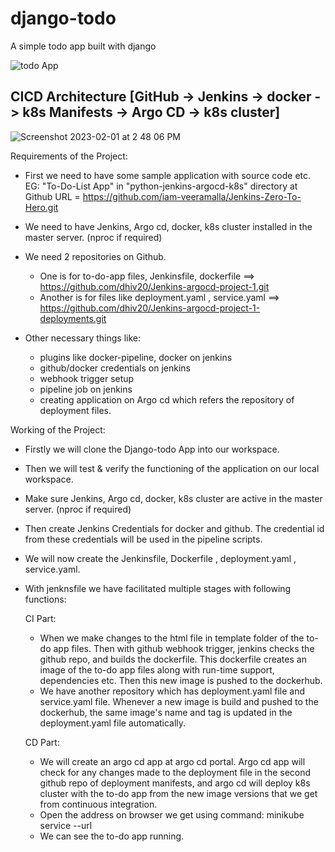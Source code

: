 # django-todo
A simple todo app built with django

![todo App](https://raw.githubusercontent.com/shreys7/django-todo/develop/staticfiles/todoApp.png)

## CICD Architecture [GitHub -> Jenkins -> docker -> k8s Manifests -> Argo CD -> k8s cluster]

![Screenshot 2023-02-01 at 2 48 06 PM](https://user-images.githubusercontent.com/43399466/216001659-74024e94-2c3c-4f1a-8e2e-3ef69b3a88ad.png)



Requirements of the Project:

- First we need to have some sample application with source code etc. 
EG: "To-Do-List App" in "python-jenkins-argocd-k8s" directory at Github URL = https://github.com/iam-veeramalla/Jenkins-Zero-To-Hero.git

- We need to have Jenkins, Argo cd, docker, k8s cluster installed in the master server. (nproc if required)

- We need 2 repositories on Github. 
	- One is for to-do-app files, Jenkinsfile, dockerfile ==> https://github.com/dhiv20/Jenkins-argocd-project-1.git
	- Another is for files like deployment.yaml , service.yaml ==> https://github.com/dhiv20/Jenkins-argocd-project-1-deployments.git

- Other necessary things like:
	- plugins like docker-pipeline, docker on jenkins
	- github/docker credentials on jenkins
	- webhook trigger setup
	- pipeline job on jenkins
	- creating application on Argo cd which refers the repository of deployment files.



Working of the Project: 

- Firstly we will clone the Django-todo App into our workspace.
- Then we will test & verify the functioning of the application on our local workspace.
- Make sure Jenkins, Argo cd, docker, k8s cluster are active in the master server. (nproc if required)
- Then create Jenkins Credentials for docker and github. The credential id from these credentials will be used in the pipeline scripts.
- We will now create the Jenkinsfile, Dockerfile , deployment.yaml , service.yaml.
- With jenknsfile we have facilitated multiple stages with following functions:

	CI Part:
	- When we make changes to the html file in template folder of the to-do app files. Then with github webhook trigger, jenkins checks the github repo, and builds the 		dockerfile. This dockerfile creates an image of the to-do app files along with run-time support, dependencies etc. Then this new image is pushed to the dockerhub.
	- We have another repository which has deployment.yaml file and service.yaml file. Whenever a new image is build and pushed to the dockerhub, the same image's name and tag 	is updated in the deployment.yaml file automatically. 

	CD Part:
	- We will create an argo cd app at argo cd portal. Argo cd app will check for any changes made to the deployment file in the second github repo of deployment manifests, 	and argo cd will deploy k8s cluster with the to-do app from the new image versions that we get from continuous integration.
	- Open the address on browser we get using command: minikube service <service-name> --url
	- We can see the to-do app running.
